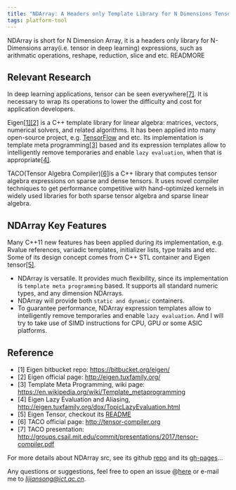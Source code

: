 ```yaml
---
title: "NDArray: A Headers only Template Library for N Dimensions Tensor Expressions"
tags: platform-tool
---
```


NDArray is short for N Dimension Array, it is a headers only library for N-Dimensions array(i.e. tensor in deep learning) expressions, such as arithmatic operations, reshape, reduction, slice and etc. 
READMORE

## Relevant Research

In deep learning applications, tensor can be seen everywhere[[7]](#taco_pr). It is necessary to wrap its operations to lower the difficulty and cost for application developers.

Eigen[[1]](#eigen_repo)[[2]](#eigen_page) is a C++ template library for linear algebra: matrices, vectors, numerical solvers, and related algorithms. It has been applied into many open-source project, e.g. [TensorFlow](https://github.com/tensorflow/tensorflow) and etc. Its implementation is template meta programming[[3]](#wiki_meta) based and its expression templates allow to intelligently remove temporaries and enable `lazy evaluation`, when that is appropriate[[4]](#eigen_lazy). 

TACO(Tensor Algebra Compiler)[[6]](#taco_page)is a C++ library that computes tensor algebra expressions on sparse and dense tensors. It uses novel compiler techniques to get performance competitive with hand-optimized kernels in widely used libraries for both sparse tensor algebra and sparse linear algebra.

## NDArray Key Features

Many C++11 new features has been applied during its implementation, e.g. Rvalue references, variadic templates, initializer lists, type traits and etc. Some of its design concept comes from C++ STL container and Eigen tensor[[5]](#eigen_tensor).

- NDArray is versatile. It provides much flexibility, since its implementation is `template meta programming` based. It supports all standard numeric types, and any dimension NDArrays.
- NDArray will provide both `static and dynamic` containers.
- To guarantee performance, NDArray expression templates allow to intelligently remove temporaries and enable `lazy evaluation`. And I will try to take use of SIMD instructions for CPU, GPU or some ASIC platforms.

## Reference

- [1] <span id="eigen_repo">Eigen bitbucket repo: <https://bitbucket.org/eigen/> </span>
- [2] <span id="eigen_page">Eigen official page: <http://eigen.tuxfamily.org/> </span>
- [3] <span id="wiki_meta">Template Meta Programming, wiki page: <https://en.wikipedia.org/wiki/Template_metaprogramming> </span>
- [4] <span id="eigen_lazy">Eigen Lazy Evaluation and Aliasing, <http://eigen.tuxfamily.org/dox/TopicLazyEvaluation.html> </span>
- [5] <span id="eigen_tensor">Eigen Tensor, checkout its [README](https://bitbucket.org/eigen/eigen/src/677c9f1577810e869f4f09881cabc3e503a810c1/unsupported/Eigen/CXX11/src/Tensor/README.md) </span>
- [6] <span id="taco_page">TACO official page: <http://tensor-compiler.org> </span>
- [7] <span id="taco_pr">TACO presentation: <http://groups.csail.mit.edu/commit/presentations/2017/tensor-compiler.pdf> </span>

For more details about NDArray src, see its github [repo](https://github.com/lijiansong/ndarray) and its [gh-pages](https://lijiansong.github.io/ndarray/)...

Any questions or suggestions, feel free to open an issue @[here](https://github.com/lijiansong/ndarray/issues) or e-mail me to *lijiansong@ict.ac.cn*.

